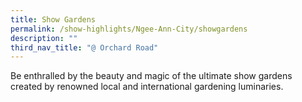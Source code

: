 ```yaml
---
title: Show Gardens
permalink: /show-highlights/Ngee-Ann-City/showgardens
description: ""
third_nav_title: "@ Orchard Road"
---
```


Be enthralled by the beauty and magic of the ultimate show gardens created by renowned local and international gardening luminaries.



